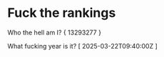 # Fuck the rankings

Who the hell am I?
{ 13293277 }

What fucking year is it?
[ 2025-03-22T09:40:00Z ]
